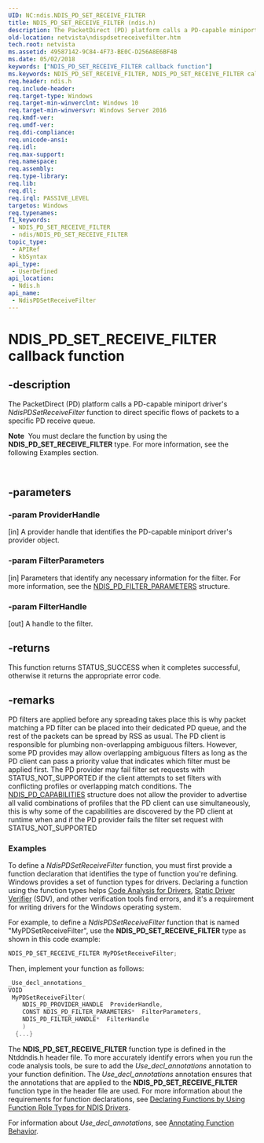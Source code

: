 ```yaml
---
UID: NC:ndis.NDIS_PD_SET_RECEIVE_FILTER
title: NDIS_PD_SET_RECEIVE_FILTER (ndis.h)
description: The PacketDirect (PD) platform calls a PD-capable miniport driver's NdisPDSetReceiveFilter function to direct specific flows of packets to a specific PD receive queue.
old-location: netvista\ndispdsetreceivefilter.htm
tech.root: netvista
ms.assetid: 49587142-9C84-4F73-BE0C-D256A8E6BF4B
ms.date: 05/02/2018
keywords: ["NDIS_PD_SET_RECEIVE_FILTER callback function"]
ms.keywords: NDIS_PD_SET_RECEIVE_FILTER, NDIS_PD_SET_RECEIVE_FILTER callback, NdisPDSetReceiveFilter, NdisPDSetReceiveFilter callback function [Network Drivers Starting with Windows Vista], ndis/NdisPDSetReceiveFilter, netvista.ndispdsetreceivefilter
req.header: ndis.h
req.include-header: 
req.target-type: Windows
req.target-min-winverclnt: Windows 10
req.target-min-winversvr: Windows Server 2016
req.kmdf-ver: 
req.umdf-ver: 
req.ddi-compliance: 
req.unicode-ansi: 
req.idl: 
req.max-support: 
req.namespace: 
req.assembly: 
req.type-library: 
req.lib: 
req.dll: 
req.irql: PASSIVE_LEVEL
targetos: Windows
req.typenames: 
f1_keywords:
 - NDIS_PD_SET_RECEIVE_FILTER
 - ndis/NDIS_PD_SET_RECEIVE_FILTER
topic_type:
 - APIRef
 - kbSyntax
api_type:
 - UserDefined
api_location:
 - Ndis.h
api_name:
 - NdisPDSetReceiveFilter
---
```


# NDIS_PD_SET_RECEIVE_FILTER callback function


## -description

The PacketDirect (PD) platform calls a PD-capable miniport driver's 
   <i>NdisPDSetReceiveFilter</i> function to direct specific flows of packets to a specific PD receive queue.<div class="alert"><b>Note</b>  You must declare the function by using the <b>NDIS_PD_SET_RECEIVE_FILTER</b> type. For more
   information, see the following Examples section.</div>
<div> </div>

## -parameters

### -param ProviderHandle 

[in]
A provider handle that identifies the PD-capable miniport driver's provider object.

### -param FilterParameters 

[in]
Parameters that identify any necessary information for the filter. For more information, see the <a href="https://docs.microsoft.com/windows-hardware/drivers/ddi/ndis/ns-ndis-_ndis_pd_filter_parameters">NDIS_PD_FILTER_PARAMETERS</a> structure.

### -param FilterHandle 

[out]
A handle to the filter.

## -returns

This function returns STATUS_SUCCESS when it completes successful, otherwise it returns the appropriate error code.

## -remarks

PD filters are applied before any spreading takes place this is why packet matching a PD filter can be placed into their dedicated PD queue, and the rest of the packets can be spread by RSS as usual. The PD client is responsible for plumbing non-overlapping ambiguous filters. However, some PD provides may allow overlapping ambiguous filters as long as the PD client can pass a priority value that indicates which filter must be applied first. The PD provider may fail filter set requests with STATUS_NOT_SUPPORTED if the client attempts to set filters with conflicting profiles or overlapping match conditions. The <a href="https://docs.microsoft.com/windows-hardware/drivers/ddi/ntddndis/ns-ntddndis-_ndis_pd_capabilities">NDIS_PD_CAPABILITIES</a> structure does not allow the provider to advertise all valid combinations of profiles that the PD client can use simultaneously, this is why some of the capabilities are discovered by the PD client at runtime when and if the PD provider fails the filter set request with STATUS_NOT_SUPPORTED

<h3><a id="Examples"></a><a id="examples"></a><a id="EXAMPLES"></a>Examples</h3>
To define a <i>NdisPDSetReceiveFilter</i> function, you must first provide a function declaration that identifies the type of function you're defining. Windows provides a set of function types for drivers. Declaring a function using the function types helps <a href="https://docs.microsoft.com/windows-hardware/drivers/devtest/code-analysis-for-drivers">Code Analysis for Drivers</a>, <a href="https://docs.microsoft.com/windows-hardware/drivers/devtest/static-driver-verifier">Static Driver Verifier</a> (SDV), and other verification tools find errors, and it's a requirement for writing drivers for the Windows operating system.

For example, to define a <i>NdisPDSetReceiveFilter</i> function that is named "MyPDSetReceiveFilter", use the <b>NDIS_PD_SET_RECEIVE_FILTER</b> type as shown in this code example:


```cpp
NDIS_PD_SET_RECEIVE_FILTER MyPDSetReceiveFilter;
```

Then, implement your function as follows:


```cpp
_Use_decl_annotations_
VOID
 MyPDSetReceiveFilter(
    NDIS_PD_PROVIDER_HANDLE  ProviderHandle,
    CONST NDIS_PD_FILTER_PARAMETERS*  FilterParameters,
    NDIS_PD_FILTER_HANDLE*  FilterHandle
    )
  {...}
```

The <b>NDIS_PD_SET_RECEIVE_FILTER</b> function type is defined in the Ntddndis.h header file. To more accurately identify errors when you run the code analysis tools, be sure to add the _Use_decl_annotations_ annotation to your function definition.  The _Use_decl_annotations_ annotation ensures that the annotations that are applied to the <b>NDIS_PD_SET_RECEIVE_FILTER</b> function type in the header file are used.  For more information about the requirements for function declarations, see <a href="https://docs.microsoft.com/windows-hardware/drivers/devtest/declaring-functions-by-using-function-role-types-for-ndis-drivers">Declaring Functions by Using Function Role Types for NDIS Drivers</a>.

For information about  _Use_decl_annotations_, see <a href="https://go.microsoft.com/fwlink/p/?linkid=286697">Annotating Function Behavior</a>.

